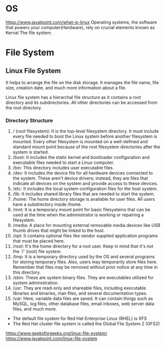 # OS
https://www.javatpoint.com/what-is-linux
Operating systems, the software that powers your computer(Hardware), rely on crucial elements known as 
	Kernal 
	The file system.
	
# File System
## Linux File System
It helps to arrange the file on the disk storage. It manages the file name, file size, creation date, and much more information about a file.	

Linux file system has a hierarchal file structure as it contains a root directory and its subdirectories. All other directories can be accessed from the root directory. 

### Directory Structure

1. / (root filesystem): It is the top-level filesystem directory. It must include every file needed to boot the Linux system before another filesystem is mounted. Every other filesystem is mounted on a well-defined and standard mount point because of the root filesystem directories after the system is started.
2. /boot: It includes the static kernel and bootloader configuration and executable files needed to start a Linux computer.
3. /bin: This directory includes user executable files.
4. /dev: It includes the device file for all hardware devices connected to the system. These aren't device drivers; instead, they are files that indicate all devices on the system and provide access to these devices.
5. /etc: It includes the local system configuration files for the host system.
6. /lib: It includes shared library files that are needed to start the system.
7. /home: The home directory storage is available for user files. All users have a subdirectory inside /home.
8. /mnt: It is a temporary mount point for basic filesystems that can be used at the time when the administrator is working or repairing a filesystem.
9. /media: A place for mounting external removable media devices like USB thumb drives that might be linked to the host.
10. /opt: It contains optional files like vendor supplied application programs that must be placed here.
11. /root: It's the home directory for a root user. Keep in mind that it's not the '/' (root) file system.
12. /tmp: It is a temporary directory used by the OS and several programs for storing temporary files. Also, users may temporarily store files here. Remember that files may be removed without prior notice at any time in this directory.
13. /sbin: These are system binary files. They are executables utilized for system administration.
14. /usr: They are read-only and shareable files, including executable libraries and binaries, man files, and several documentation types.
15. /var: Here, variable data files are saved. It can contain things such as MySQL, log files, other database files, email inboxes, web server data files, and much more.

- The default file system for Red Hat Enterprise Linux (RHEL) is XFS
- The Red Hat cluster file system is called the Global File System 2 (GFS2)

https://www.geeksforgeeks.org/linux-file-system/
https://www.javatpoint.com/linux-file-system
